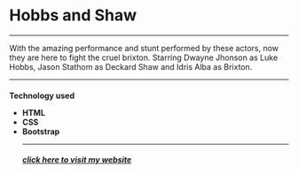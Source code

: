 <H1>Hobbs and Shaw</h1>
<hr>
<p>With the amazing performance and stunt performed by these actors, now they are here to fight the cruel brixton. Starring Dwayne Jhonson as Luke Hobbs, Jason Stathom as Deckard Shaw and Idris Alba as Brixton.
<hr>
<h4>
Technology used

<ul>
<li>
HTML

<br>
<li>
CSS

<br>
<li>
Bootstrap
<hr>
<h5>
  <a href="https://hisidd.github.io/IMDB/">click here to visit my website</a>
